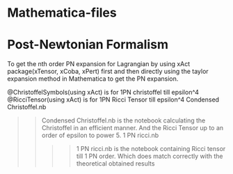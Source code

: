 # Mathematica-files

# Post-Newtonian Formalism
To get the nth order PN expansion for Lagrangian by using xAct package(xTensor, xCoba, xPert) first and then directly using the taylor expansion method in Mathematica to get the PN expansion.

@ChristoffelSymbols(using xAct) is for 1PN christoffel till epsilon^4 
@RicciTensor(using xAct) is for 1PN Ricci Tensor till epsilon^4
Condensed Christoffel.nb
>> Condensed Christoffel.nb is the notebook calculating the Christoffel in an efficient manner. And the Ricci Tensor up to an order of epsilon to power 5.
1 PN ricci.nb
>> >> 1 PN ricci.nb is the notebook containing Ricci tensor till 1 PN order. Which does match correctly with the theoretical obtained results
